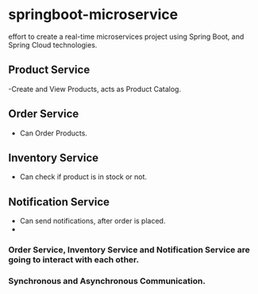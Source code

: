 # springboot-microservice

 effort to create a real-time microservices project using Spring Boot, and Spring Cloud technologies.


 
## Product Service
-Create and View Products, acts as Product Catalog.
## Order Service 
- Can Order Products.
## Inventory Service 
- Can check if product is in stock or not.
## Notification Service 
- Can send notifications, after order is placed.
- 
### Order Service, Inventory Service and Notification Service are going to interact with each other.
### Synchronous and Asynchronous Communication.
